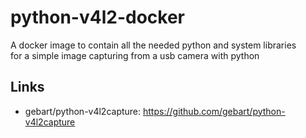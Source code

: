 python-v4l2-docker
=================

A docker image to contain all the needed python and system libraries  
for a simple image capturing from a usb camera with python

## Links
- gebart/python-v4l2capture: <https://github.com/gebart/python-v4l2capture>

